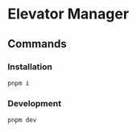 # Elevator Manager

## Commands

### Installation

```shell
pnpm i
```

### Development

```shell
pnpm dev
```
